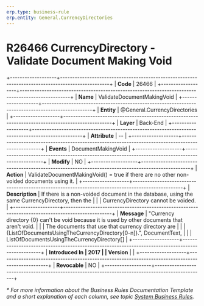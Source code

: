 ```yaml
---
erp.type: business-rule
erp.entity: General.CurrencyDirectories
---
```


# R26466 CurrencyDirectory - Validate Document Making Void
+-------------------+--------------------------------------------------------------------------------------------------+
| **Code**          | 26466                                                                                            |
+-------------------+--------------------------------------------------------------------------------------------------+
| **Name**          | ValidateDocumentMakingVoid                                                                       |
+-------------------+--------------------------------------------------------------------------------------------------+
| **Entity**        | @General.CurrencyDirectories                                                                     |
+-------------------+--------------------------------------------------------------------------------------------------+
| **Layer**         | Back-End                                                                                         |
+-------------------+--------------------------------------------------------------------------------------------------+
| **Attribute**     | \--                                                                                              |
+-------------------+--------------------------------------------------------------------------------------------------+
| **Events**        | DocumentMakingVoid                                                                               |
+-------------------+--------------------------------------------------------------------------------------------------+
| **Modify**        | NO                                                                                               |
+-------------------+--------------------------------------------------------------------------------------------------+
| **Action**        | ValidateDocumentMakingVoid() = true if there are no other non-voided documents using it.         |
+-------------------+--------------------------------------------------------------------------------------------------+
| **Description**   | If there is a non-voided document in the database, using the same CurrencyDirectory, then the    |
|                   | CurrencyDirectory cannot be voided.                                                              |
+-------------------+--------------------------------------------------------------------------------------------------+
| **Message**       | \"Currency directory {0} can\'t be void because it is used by other documents that aren\'t void. |
|                   | The documents that use that currency directory are                                               |
|                   | {ListOfDocumentsUsingTheCurrencyDirectory\[0-n\]}.\", DocumentText,                              |
|                   | ListOfDocumentsUsingTheCurrencyDirectory\[\]                                                     |
+-------------------+--------------------------------------------------------------------------------------------------+
| **Introduced In   | 2017                                                                                             |
| Version**         |                                                                                                  |
+-------------------+--------------------------------------------------------------------------------------------------+
| **Revocable**     | NO                                                                                               |
+-------------------+--------------------------------------------------------------------------------------------------+

*\* For more information about the Business Rules Documentation Template and a short explanation of each column, see
topic [System Business Rules](../templates/template-description-system-business-rules.md).*
